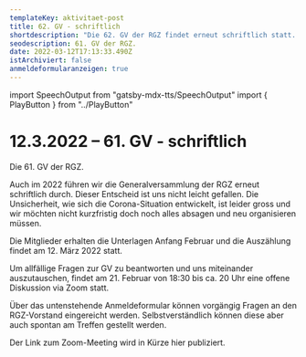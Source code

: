 ```yaml
---
templateKey: aktivitaet-post
title: 62. GV - schriftlich
shortdescription: "Die 62. GV der RGZ findet erneut schriftlich statt. "
seodescription: 61. GV der RGZ.
date: 2022-03-12T17:13:33.490Z
istArchiviert: false
anmeldeformularanzeigen: true
---
```

import SpeechOutput from "gatsby-mdx-tts/SpeechOutput"
import { PlayButton } from "../PlayButton"

<SpeechOutput id="aktivitaet-gv-62" customPlayButton={PlayButton}>

# 12.3.2022 – 61. GV - schriftlich

Die 61. GV der RGZ.

Auch im 2022 führen wir die Generalversammlung der RGZ erneut schriftlich durch. Dieser Entscheid ist uns nicht leicht gefallen. Die Unsicherheit, wie sich die Corona-Situation entwickelt, ist leider gross und wir möchten nicht kurzfristig doch noch alles absagen und neu organisieren müssen. 

Die Mitglieder erhalten die Unterlagen Anfang Februar und die Auszählung findet am 12. März 2022 statt. 

Um allfällige Fragen zur GV zu beantworten und uns miteinander auszutauschen, findet am 21. Februar von 18:30 bis ca. 20 Uhr eine offene Diskussion via Zoom statt. 

Über das untenstehende Anmeldeformular können vorgängig Fragen an den RGZ-Vorstand eingereicht werden. Selbstverständlich können diese aber auch spontan am Treffen gestellt werden. 

Der Link zum Zoom-Meeting wird in Kürze hier publiziert. 

</SpeechOutput>